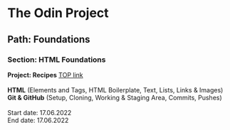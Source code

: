 # The Odin Project
## Path: Foundations
### Section: HTML Foundations
**Project: Recipes** [TOP link](https://www.theodinproject.com/lessons/foundations-recipes)<br><br>
**HTML** (Elements and Tags, HTML Boilerplate, Text, Lists, Links & Images)<br>
**Git & GitHub** (Setup, Cloning, Working & Staging Area, Commits, Pushes)<br><br>
Start date: 17.06.2022<br>
End date: 17.06.2022